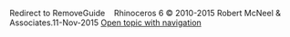 ---
---

Redirect to RemoveGuide&#160;
&#160;
Rhinoceros 6 © 2010-2015 Robert McNeel &amp; Associates.11-Nov-2015
 [Open topic with navigation](removeguide.html) 

